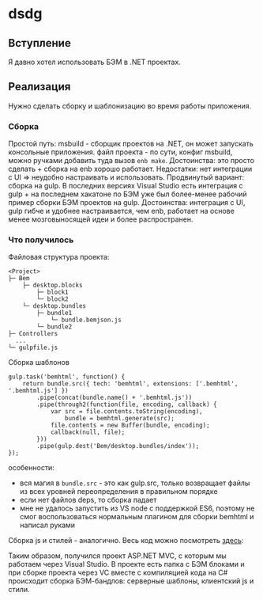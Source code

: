 # dsdg
## Вступление
Я давно хотел использовать БЭМ в  .NET проектах.
## Реализация
Нужно сделать сборку и шаблонизацию во время работы приложения.
### Сборка
Простой путь: msbuild - сборщик проектов на .NET, он может запускать консольные приложения. файл проекта - по сути, конфиг msbuild, можно ручками добавить туда вызов `enb make`. Достоинства: это просто сделать + сборка на enb хорошо работает. Недостатки: нет интеграции с UI => неудобно настраивать и использовать.
Продвинутый вариант: сборка на gulp. В последних версиях Visual Studio есть интеграция с gulp + на последнем хакатоне по БЭМ уже был более-менее рабочий пример сборки БЭМ проектов на gulp. Достоинства: интеграция с UI, gulp гибче и удобнее настраивается, чем enb, работает на основе менее мозговыносящей идеи и более распространен.

### Что получилось
Файловая структура проекта:
```
<Project>
├─ Bem
    ├─ desktop.blocks
        ├─ block1
        └─ block2
    └─ desktop.bundles
        ├─ bundle1
            └─ bundle.bemjson.js
        └─ bundle2
├─ Controllers
  ...
└─ gulpfile.js
```

Сборка шаблонов
```
gulp.task('bemhtml', function() {
    return bundle.src({ tech: 'bemhtml', extensions: ['.bemhtml', '.bemhtml.js'] })
        .pipe(concat(bundle.name() + '.bemhtml.js'))
        .pipe(through2(function(file, encoding, callback) {
            var src = file.contents.toString(encoding),
                bundle = bemhtml.generate(src);
            file.contents = new Buffer(bundle, encoding);
            callback(null, file);
        }))
        .pipe(gulp.dest('Bem/desktop.bundles/index'));
});
```

особенности:
- вся магия в `bundle.src` - это как gulp.src, только возвращает файлы из всех уровней переопределения в правильном порядке
- если нет файлов deps, то сборка падает
- мне не удалось запустить из VS node с поддержкой ES6, поэтому не смог воспользоваться нормальным плагином для сборки bemhtml и написал руками

Сборка js и стилей - аналогично. Весь код можно посмотреть [здесь](https://github.com/dima117/bemtest-net/blob/master/WebApplication/gulpfile.js): 

Таким образом, получился проект ASP.NET MVC, с которым мы работаем через Visual Studio. В проекте есть папка с БЭМ блоками и при сборке проекта через VC вместе с компиляцией кода на C# происходит сборка БЭМ-бандлов: серверные шаблоны, клиентский js и стили.
